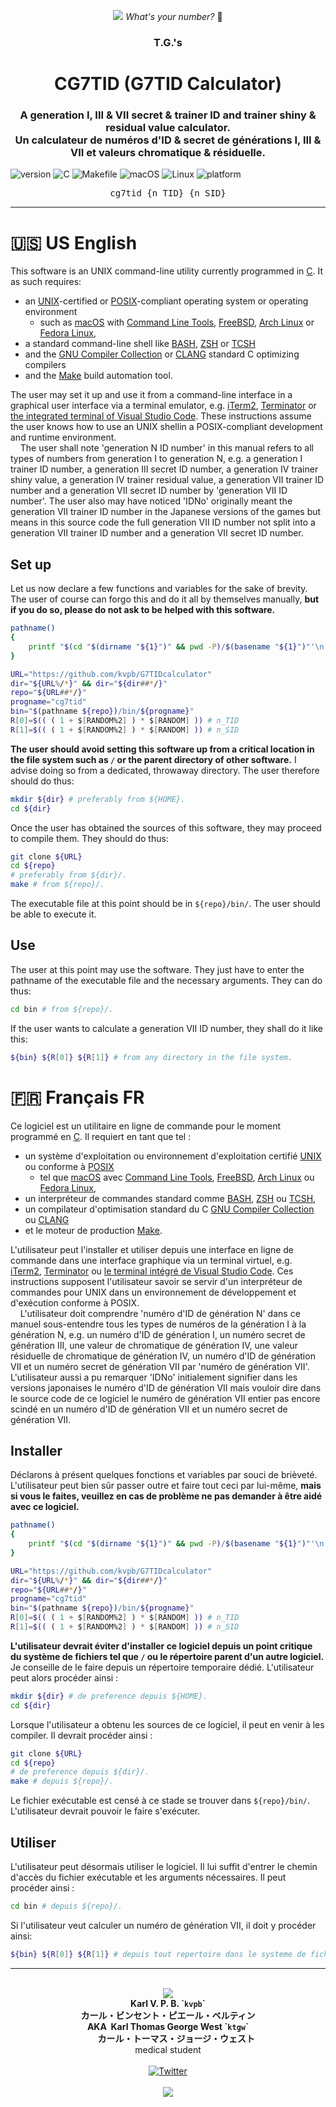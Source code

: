<p align="center"><img src="https://github.com/kvpb/G7TIDcalculator/blob/main/Screen%20Shot.gif"></a>
<i>What's your number?</i> &#x1F4AF;</p>

<h3 align="center"><b>T.G.'s</b></h3>
<h1 align="center"><b>CG7TID (G7TID Calculator)</b></h1>
<h3 align="center"><b>A generation I, III & VII secret & trainer ID and trainer shiny & residual value calculator.</b><br>
<b>Un calculateur de numéros d'ID & secret de générations I, III & VII et valeurs chromatique & résiduelle.</b></h3>

![version](https://img.shields.io/badge/version-1.00-yellow) ![C](https://img.shields.io/badge/-C-1B75B3?style=flat&logo=c&logoColor=A8B9CC) ![Makefile](https://img.shields.io/badge/-Makefile-848484?style=flat&logo=cmake&logoColor=D2D2D2) ![macOS](https://img.shields.io/badge/-macOS-FFF?style=flat&logo=apple&logoColor=A7A9AC) ![Linux](https://img.shields.io/badge/-Linux-0094FF?style=flat&logo=linux&logoColor=003778) ![platform](https://gistcdn.githack.com/kvpb/ed57eb3a03f2b5338fbede97e7cf296b/raw/ea6556bb04f592433023533ddbd931cc7d23e92b/apple-F6F6F6D5E1ED1E72F21AD5FD-madeona-1AD5FD1E72F2-mac-F6F6F6D5E1ED.svg)

<pre align="center">
cg7tid {n_TID} {n_SID}
</pre>

---

# &#x1F1FA;&#x1F1F8; US English

This software is an UNIX command-line utility currently programmed in [C](https://www.open-std.org/jtc1/sc22/wg14/). It as such requires:
- an [UNIX](http://opengroup.org/unix)-certified or [POSIX](http://get.posixcertified.ieee.org/)-compliant operating system or operating environment
  - such as [macOS](https://www.apple.com/macos) with [Command Line Tools](https://developer.apple.com/library/archive/technotes/tn2339/_index.html), [FreeBSD](https://www.freebsd.org/), [Arch Linux](https://archlinux.org/) or [Fedora Linux](https://fedoraproject.org/),
- a standard command-line shell like [BASH](https://www.gnu.org/software/bash/), [ZSH](https://www.zsh.org/) or [TCSH](https://www.tcsh.org/)
- and the [GNU Compiler Collection](https://gcc.gnu.org/) or [CLANG](https://clang.llvm.org/) standard C optimizing compilers
- and the [Make](https://www.gnu.org/software/make/) build automation tool.

The user may set it up and use it from a command-line interface in a graphical user interface via a terminal emulator, e.g. [iTerm2](https://iterm2.com), [Terminator](https://gnome-terminator.org) or [the integrated terminal of Visual Studio Code](https://code.visualstudio.com/docs/editor/integrated-terminal). These instructions assume the user knows how to use an UNIX shellin a POSIX-compliant development and runtime environment.<br>
&nbsp;&nbsp;&nbsp;&nbsp;The user shall note 'generation N ID number' in this manual refers to all types of numbers from generation I to generation N, e.g. a generation I trainer ID number, a generation III secret ID number, a generation IV trainer shiny value, a generation IV trainer residual value, a generation VII trainer ID number and a generation VII secret ID number by 'generation VII ID number'. The user also may have noticed 'IDNo' originally meant the generation VII trainer ID number in the Japanese versions of the games but means in this source code the full generation VII ID number not split into a generation VII trainer ID number and a generation VII secret ID number.

## Set up

Let us now declare a few functions and variables for the sake of brevity. The user of course can forgo this and do it all by themselves manually, **but if you do so, please do not ask to be helped with this software.**

```sh
pathname()
{
	printf "$(cd "$(dirname "${1}")" && pwd -P)/$(basename "${1}")"'\n'
}

URL="https://github.com/kvpb/G7TIDcalculator"
dir="${URL%/*}" && dir="${dir##*/}"
repo="${URL##*/}"
progname="cg7tid"
bin="$(pathname ${repo})/bin/${progname}"
R[0]=$(( ( 1 + $[RANDOM%2] ) * $[RANDOM] )) # n_TID
R[1]=$(( ( 1 + $[RANDOM%2] ) * $[RANDOM] )) # n_SID
```

**The user should avoid setting this software up from a critical location in the file system such as `/` or the parent directory of other software.** I advise doing so from a dedicated, throwaway directory. The user therefore should do thus:

```sh
mkdir ${dir} # preferably from ${HOME}.
cd ${dir}
```

Once the user has obtained the sources of this software, they may proceed to compile them. They should do thus:

```sh
git clone ${URL}
cd ${repo}
# preferably from ${dir}/.
make # from ${repo}/.
```

The executable file at this point should be in `${repo}/bin/`. The user should be able to execute it.

## Use

The user at this point may use the software. They just have to enter the pathname of the executable file and the necessary arguments. They can do thus:

```sh
cd bin # from ${repo}/.
```

If the user wants to calculate a generation VII ID number, they shall do it like this:

```bash
${bin} ${R[0]} ${R[1]} # from any directory in the file system.
```

# &#x1F1EB;&#x1F1F7; Français FR

Ce logiciel est un utilitaire en ligne de commande pour le moment programmé en [C](https://www.open-std.org/jtc1/sc22/wg14/). Il requiert en tant que tel :
- un système d'exploitation ou environnement d'exploitation certifié [UNIX](http://opengroup.org/unix) ou conforme à [POSIX](http://get.posixcertified.ieee.org/)
  - tel que [macOS](https://www.apple.com/macos) avec [Command Line Tools](https://developer.apple.com/library/archive/technotes/tn2339/_index.html), [FreeBSD](https://www.freebsd.org/), [Arch Linux](https://archlinux.org/) ou [Fedora Linux](https://fedoraproject.org/),
- un interpréteur de commandes standard comme [BASH](https://www.gnu.org/software/bash/), [ZSH](https://www.zsh.org/) ou [TCSH](https://www.tcsh.org/),
- un compilateur d'optimisation standard du C [GNU Compiler Collection](https://gcc.gnu.org/) ou [CLANG](https://clang.llvm.org/)
- et le moteur de production [Make](https://www.gnu.org/software/make/).

L'utilisateur peut l'installer et utiliser depuis une interface en ligne de commande dans une interface graphique via un terminal virtuel, e.g. [iTerm2](https://iterm2.com), [Terminator](https://gnome-terminator.org) ou [le terminal intégré de Visual Studio Code](https://code.visualstudio.com/docs/editor/integrated-terminal). Ces instructions supposent l'utilisateur savoir se servir d'un interpréteur de commandes pour UNIX dans un environnement de développement et d'exécution conforme à POSIX.
<br>&nbsp;&nbsp;&nbsp;&nbsp;L'utilisateur doit comprendre 'numéro d'ID de génération N' dans ce manuel sous-entendre tous les types de numéros de la génération I à la génération N, e.g. un numéro d'ID de génération I, un numéro secret de génération III, une valeur de chromatique de génération IV, une valeur résiduelle de chromatique de génération IV, un numéro d'ID de génération VII et un numéro secret de génération VII par 'numéro de génération VII'. L'utilisateur aussi a pu remarquer 'IDNo' initialement signifier dans les versions japonaises le numéro d'ID de génération VII mais vouloir dire dans le source code de ce logiciel le numéro de génération VII entier pas encore scindé en un numéro d'ID de génération VII et un numéro secret de génération VII.

## Installer

Déclarons à présent quelques fonctions et variables par souci de brièveté. L'utilisateur peut bien sûr passer outre et faire tout ceci par lui-même, **mais si vous le faites, veuillez en cas de problème ne pas demander à être aidé avec ce logiciel.**

```sh
pathname()
{
	printf "$(cd "$(dirname "${1}")" && pwd -P)/$(basename "${1}")"'\n'
}

URL="https://github.com/kvpb/G7TIDcalculator"
dir="${URL%/*}" && dir="${dir##*/}"
repo="${URL##*/}"
progname="cg7tid"
bin="$(pathname ${repo})/bin/${progname}"
R[0]=$(( ( 1 + $[RANDOM%2] ) * $[RANDOM] )) # n_TID
R[1]=$(( ( 1 + $[RANDOM%2] ) * $[RANDOM] )) # n_SID
```

**L'utilisateur devrait éviter d'installer ce logiciel depuis un point critique du système de fichiers tel que `/` ou le répertoire parent d'un autre logiciel.** Je conseille de le faire depuis un répertoire temporaire dédié. L'utilisateur peut alors procéder ainsi :

```sh
mkdir ${dir} # de preference depuis ${HOME}.
cd ${dir}
```

Lorsque l'utilisateur a obtenu les sources de ce logiciel, il peut en venir à les compiler. Il devrait procéder ainsi :

```sh
git clone ${URL}
cd ${repo}
# de preference depuis ${dir}/.
make # depuis ${repo}/.
```

Le fichier exécutable est censé à ce stade se trouver dans `${repo}/bin/`. L'utilisateur devrait pouvoir le faire s'exécuter.

## Utiliser

L'utilisateur peut désormais utiliser le logiciel. Il lui suffit d'entrer le chemin d'accès du fichier exécutable et les arguments nécessaires. Il peut procéder ainsi :

```sh
cd bin # depuis ${repo}/.
```

Si l'utilisateur veut calculer un numéro de génération VII, il doit y procéder ainsi:

```bash
${bin} ${R[0]} ${R[1]} # depuis tout repertoire dans le systeme de fichiers.
```

---

<p align="center"><br>
<a href="http://kvpb.fr"><img src="https://gistcdn.githack.com/kvpb/c80594e9079e857c55c36dec49a1a2d7/raw/eec54d5821dc092ad910635141c4e4feebf07565/kvpbssymbol.svg"></a><br>
<b>Karl V. P. B. `<code>kvpb</code>`<br>
カール・ビンセント・ピエール・ベルティン</b><br>
<b>AKA&nbsp;&nbsp;Karl Thomas George West `<code>ktgw</code>`<br>
&nbsp;&nbsp;&nbsp;&nbsp;&nbsp;&nbsp;&nbsp;&nbsp;カール・トーマス・ジョージ・ウェスト</b><br>
medical student<br>
<br>
<span style="display:block;text-align:center"><a href="https://twitter.com/ktgwkvpb"><img src="https://gistcdn.githack.com/kvpb/20db04ea32721c7a968f198dbbdf688d/raw/1b2126ef7f572709f8cca49216e0021f324a2639/twitter.svg" alt="Twitter"></a></span><br>
<img src="https://gistcdn.githack.com/kvpb/f5f75716dd024cc48f8dc28176c0b642/raw/e5344bebf926b378faeb208724ae97f4e06639ca/kvpbsesrbrating.svg"></p>

